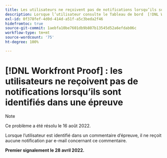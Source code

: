 ```yaml
---
title: Les utilisateurs ne reçoivent pas de notifications lorsqu’ils sont identifiés dans une épreuve
description: Lorsque l’utilisateur consulte le Tableau de bord  [!DNL Workfront]  Proof, les [!UICONTROL Épreuves à gérer] et les [!UICONTROL Épreuves en attente de rapports de décision] indiquent qu’il y a 0 rapport dans les différentes catégories (total, dans les délais, etc.).
exl-id: 0f378fef-4d0d-414d-a51f-a5c3beda2f46
hidefromtoc: true
source-git-commit: 1aebfa10be7601db9b807b13545d52a6efdab06c
workflow-type: tm+mt
source-wordcount: '75'
ht-degree: 100%

---
```


# [!DNL Workfront Proof] : les utilisateurs ne reçoivent pas de notifications lorsqu’ils sont identifiés dans une épreuve

>[!NOTE]
>
>Ce problème a été résolu le 16 août 2022.

Lorsque l’utilisateur est identifié dans un commentaire d’épreuve, il ne reçoit aucune notification par e-mail concernant ce commentaire.

**Premier signalement le 28 avril 2022.**
